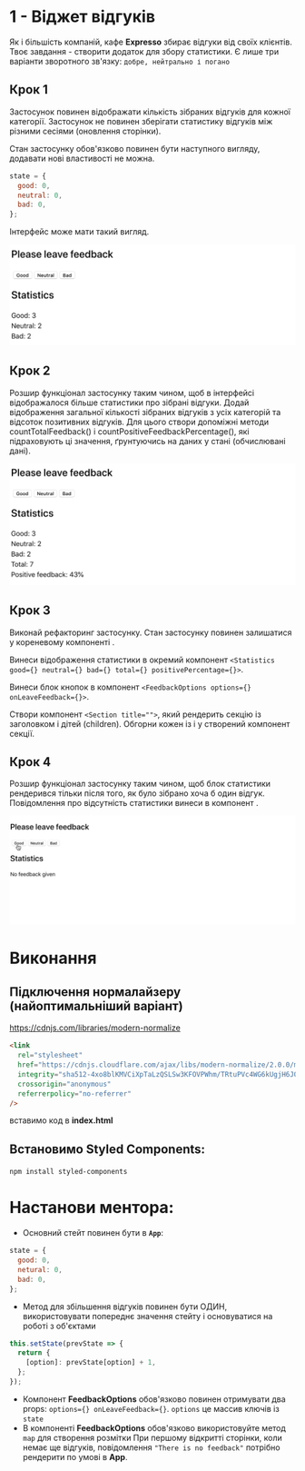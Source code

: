 # 1 - Віджет відгуків

Як і більшість компаній, кафе **Expresso** збирає відгуки від своїх клієнтів.
Твоє завдання - створити додаток для збору статистики. Є лише три варіанти
зворотного зв'язку: `добре, нейтрально і погано`

## Крок 1

Застосунок повинен відображати кількість зібраних відгуків для кожної категорії.
Застосунок не повинен зберігати статистику відгуків між різними сесіями
(оновлення сторінки).

Стан застосунку обов'язково повинен бути наступного вигляду, додавати нові
властивості не можна.

```jsx
state = {
  good: 0,
  neutral: 0,
  bad: 0,
};
```

Інтерфейс може мати такий вигляд.

![step-1](./assets/step-1.png)

## Крок 2

Розшир функціонал застосунку таким чином, щоб в інтерфейсі відображалося більше
статистики про зібрані відгуки. Додай відображення загальної кількості зібраних
відгуків з усіх категорій та відсоток позитивних відгуків. Для цього створи
допоміжні методи countTotalFeedback() і countPositiveFeedbackPercentage(), які
підраховують ці значення, ґрунтуючись на даних у стані (обчислювані дані).

![step-2](./assets/step-2.png)

## Крок 3

Виконай рефакторинг застосунку. Стан застосунку повинен залишатися у кореневому
компоненті <App>.

Винеси відображення статистики в окремий компонент
`<Statistics good={} neutral={} bad={} total={} positivePercentage={}>`.

Винеси блок кнопок в компонент
`<FeedbackOptions options={} onLeaveFeedback={}>`.

Створи компонент `<Section title="">`, який рендерить секцію із заголовком і
дітей (children). Обгорни кожен із <Statistics> і <FeedbackOptions> у створений
компонент секції.

## Крок 4

Розшир функціонал застосунку таким чином, щоб блок статистики рендерився тільки
після того, як було зібрано хоча б один відгук. Повідомлення про відсутність
статистики винеси в компонент <Notification message="There is no feedback">.

![preview](./assets/preview.gif)

# Виконання

## Підключення нормалайзеру (найоптимальніший варіант)

https://cdnjs.com/libraries/modern-normalize

```html
<link
  rel="stylesheet"
  href="https://cdnjs.cloudflare.com/ajax/libs/modern-normalize/2.0.0/modern-normalize.min.css"
  integrity="sha512-4xo8blKMVCiXpTaLzQSLSw3KFOVPWhm/TRtuPVc4WG6kUgjH6J03IBuG7JZPkcWMxJ5huwaBpOpnwYElP/m6wg=="
  crossorigin="anonymous"
  referrerpolicy="no-referrer"
/>
```

вставимо код в **index.html**

## Встановимо Styled Components:

`npm install styled-components`

# Настанови ментора:

- Основний стейт повинен бути в **`Арр`**:

```jsx
state = {
  good: 0,
  netural: 0,
  bad: 0,
};
```

- Метод для збільшення відгуків повинен бути ОДИН, використовувати попереднє
  значення стейту і основуватися на роботі з об'єктами

```jsx
this.setState(prevState => {
  return {
    [option]: prevState[option] + 1,
  };
});
```

- Компонент **FeedbackOptions** обов'язково повинен отримувати два props:
  `options={} onLeaveFeedback={}`. `options` це массив ключів iз `state`
- В компоненті **FeedbackOptions** обов'язково використовуйте метод `map` для
  створення розмітки При першому відкритті сторінки, коли немає ще відгуків,
  повідомлення `"There is no feedback"` потрібно рендерити по умові в **Арр**.
